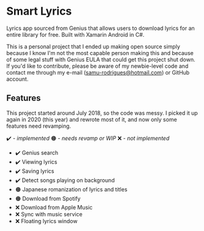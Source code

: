﻿# Smart Lyrics

Lyrics app sourced from Genius that allows users to download lyrics for an entire library for free. Built with Xamarin Android in C#. 

This is a personal project that I ended up making open source simply because I know I'm not the most capable person making this and because of some legal stuff with Genius EULA that could get this project shut down. If you'd like to contribute, please be aware of my newbie-level code and contact me through my e-mail (samu-rodrigues@hotmail.com) or GitHub account. 

## Features
This project started around July 2018, so the code was messy. I picked it up again in 2020 (this year) and rewrote most of it, and now only some features need revamping.

✔️ - *implemented*
🟠  - *needs revamp or WIP*
❌ - *not implemented*

 - ✔️ Genius search
 - ✔️ Viewing lyrics
 - ✔️ Saving lyrics
 - ✔️ Detect songs playing on background
 - 🟠 Japanese romanization of lyrics and titles
 - 🟠 Download from Spotify
 - ❌ Download from Apple Music
 - ❌ Sync with music service
 - ❌ Floating lyrics window